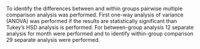 To identify the differences between and within groups pairwise multiple comparison analysis was performed. 
First one-way analysis of variance (ANOVA) was performed if the results are statistically significant than Tukey’s HSD analysis is performed. 
For between-group analysis 12 separate analysis for month were performed and to identify within-group comparison 29 separate analysis were performed.  
